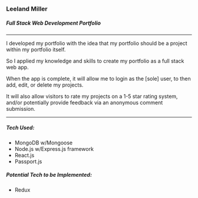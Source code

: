 ### Leeland Miller
##### Full Stack Web Development Portfolio

<hr/>

I developed my portfolio with the idea that my portfolio should be a project within my portfolio itself.

So I applied my knowledge and skills to create my portfolio as a full stack web app.

When the app is complete, it will allow me to login as the [sole] user, to then add, edit, or delete my projects.

It will also allow visitors to rate my projects on a 1-5 star rating system, and/or potentially provide feedback via an anonymous comment submission.

<hr/>

##### Tech Used:

* MongoDB w/Mongoose
* Node.js w/Express.js framework
* React.js
* Passport.js

##### Potential Tech to be Implemented:

* Redux
